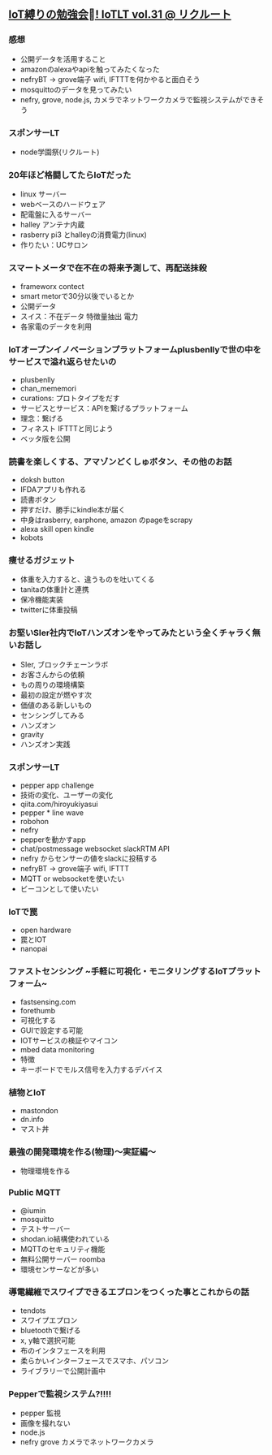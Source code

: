 ## [IoT縛りの勉強会! IoTLT vol.31 @ リクルート](https://iotlt.connpass.com/event/65379/)

### 感想
- 公開データを活用すること
- amazonのalexaやapiを触ってみたくなった
- nefryBT → grove端子 wifi, IFTTTを何かやると面白そう
- mosquittoのデータを見ってみたい
- nefry, grove, node.js, カメラでネットワークカメラで監視システムができそう





### スポンサーLT

- node学園祭(リクルート)

### 20年ほど格闘してたらIoTだった

- linux サーバー
- webベースのハードウェア
- 配電盤に入るサーバー
- halley アンテナ内蔵
- rasberry pi3 とhalleyの消費電力(linux)
- 作りたい：UCサロン

### スマートメータで在不在の将来予測して、再配送抹殺

- frameworx contect
- smart metorで30分以後でいるとか
- 公開データ
- スイス：不在データ 特徴量抽出 電力
- 各家電のデータを利用

### IoTオープンイノベーションプラットフォームplusbenllyで世の中をサービスで溢れ返らせたいの︎

- plusbenlly
- chan_mememori
- curations: プロトタイプをだす
- サービスとサービス：APIを繋げるプラットフォーム
- 理念：繋げる
- フィネスト IFTTTと同じよう
- ベッタ版を公開

### 読書を楽しくする、アマゾンどくしゅボタン、その他のお話

- doksh button
- IFDAアプリも作れる
- 読書ボタン
- 押すだけ、勝手にkindle本が届く
- 中身はrasberry, earphone, amazon のpageをscrapy
- alexa skill open kindle
- kobots

### 痩せるガジェット

- 体重を入力すると、違うものを吐いてくる
- tanitaの体重計と連携
- 保冷機能実装
- twitterに体重投稿

### お堅いSIer社内でIoTハンズオンをやってみたという全くチャラく無いお話し

- SIer, ブロックチェーンラボ
- お客さんからの依頼
- もの周りの環境構築
- 最初の設定が燃やす次
- 価値のある新しいもの
- センシングしてみる
- ハンズオン
- gravity
- ハンズオン実践

### スポンサーLT

- pepper app challenge
- 技術の変化、ユーザーの変化
- qiita.com/hiroyukiyasui
- pepper * line wave
- robohon
- nefry
- pepperを動かすapp
- chat/postmessage websocket slackRTM API
- nefry からセンサーの値をslackに投稿する
- nefryBT → grove端子 wifi, IFTTT
- MQTT or websocketを使いたい
- ビーコンとして使いたい


### IoTで罠

- open hardware
- 罠とIOT
- nanopai

### ファストセンシング ~手軽に可視化・モニタリングするIoTプラットフォーム~

- fastsensing.com
- forethumb
- 可視化する
- GUIで設定する可能
- IOTサービスの検証やマイコン
- mbed data monitoring
- 特徴
- キーボードでモルス信号を入力するデバイス
### 植物とIoT

- mastondon
- dn.info
- マスト丼
### 最強の開発環境を作る(物理)～実証編～

- 物理環境を作る

### Public MQTT

- @iumin
- mosquitto
- テストサーバー
- shodan.io結構使われている
- MQTTのセキュリティ機能
- 無料公開サーバー roomba
- 環境センサーなどが多い

### 導電繊維でスワイプできるエプロンをつくった事とこれからの話

- tendots
- スワイプエプロン
- bluetoothで繋げる
- x, y軸で選択可能
- 布のインタフェースを利用
- 柔らかいインターフェースでスマホ、パソコン
- ライブラリーで公開計画中

### Pepperで監視システム?!!!!

- pepper 監視
- 画像を撮れない
- node.js
- nefry grove カメラでネットワークカメラ
